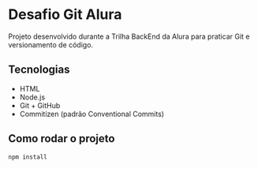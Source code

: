 # Desafio Git Alura 

Projeto desenvolvido durante a Trilha BackEnd da Alura para praticar Git e versionamento de código.

## Tecnologias

- HTML
- Node.js
- Git + GitHub
- Commitizen (padrão Conventional Commits)

## Como rodar o projeto

```bash
npm install
